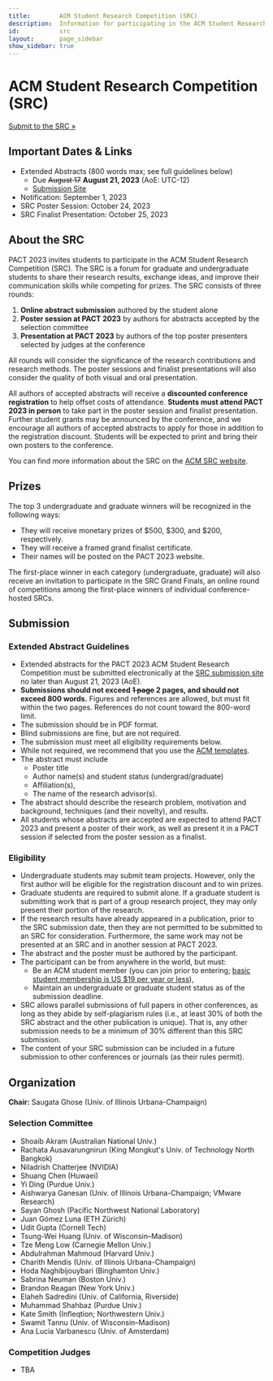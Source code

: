 ```yaml
---
title:        ACM Student Research Competition (SRC)
description:  Information for participating in the ACM Student Research Competition at PACT 2023
id:           src
layout:       page_sidebar
show_sidebar: true
---
```


# ACM Student Research Competition (SRC)

<a href="https://pact23src.hotcrp.com/" class="btn btn-secondary btn-lg px-4 me-md-2">Submit to the SRC &raquo;</a>

## Important Dates & Links

- Extended Abstracts (800 words max; see full guidelines below)
	- Due ~~August 17~~ **August 21, 2023** (AoE: UTC-12)
	- [Submission Site](https://pact23src.hotcrp.com/)
- Notification: September 1, 2023
- SRC Poster Session: October 24, 2023
- SRC Finalist Presentation: October 25, 2023


## About the SRC

PACT 2023 invites students to participate in the ACM Student Research
Competition (SRC).
The SRC is a forum for graduate and undergraduate students to share
their research results, exchange ideas, and improve their communication
skills while competing for prizes.
The SRC consists of three rounds:

1.  **Online abstract submission** authored by the student alone
2.  **Poster session at PACT 2023** by authors for abstracts accepted by
	the selection committee
3.  **Presentation at PACT 2023** by authors of the top poster presenters
	selected by judges at the conference

All rounds will consider the significance of the research contributions
and research methods.
The poster sessions and finalist presentations will also consider the
quality of both visual and oral presentation.

All authors of accepted abstracts will receive a
**discounted conference registration** to help offset costs of
attendance.
**Students must attend PACT 2023 in person** to take part in the poster
session and finalist presentation.
Further student grants may be announced by the conference, and we
encourage all authors of accepted abstracts to apply for those in
addition to the registration discount.
Students will be expected to print and bring their own posters to the
conference.

You can find more information about the SRC on the
[ACM SRC website](https://src.acm.org/).


## Prizes

The top 3 undergraduate and graduate winners will be recognized in the
following ways:

- They will receive monetary prizes of $500, $300, and $200,
  respectively.
- They will receive a framed grand finalist certificate.
- Their names will be posted on the PACT 2023 website.

The first-place winner in each category (undergraduate, graduate) will
also receive an invitation to participate in the SRC Grand Finals, an
online round of competitions among the first-place winners of individual
conference-hosted SRCs.


## Submission

### Extended Abstract Guidelines

- Extended abstracts for the PACT 2023 ACM Student Research Competition
  must be submitted electronically at the [SRC submission site](https://pact23src.hotcrp.com/)
  no later than August 21, 2023 (AoE).
- **Submissions should not exceed ~~1 page~~ 2 pages, and should not exceed 800 words.**
  Figures and references are allowed, but must fit within the two
  pages. References do not count toward the 800-word limit.
- The submission should be in PDF format.
- Blind submissions are fine, but are not required.
- The submission must meet all eligibility requirements below.
- While not required, we recommend that you use the
  [ACM templates](https://authors.acm.org/proceedings/production-information/taps-production-workflow).
- The abstract must include
	- Poster title
	- Author name(s) and student status (undergrad/graduate)
	- Affiliation(s),
	- The name of the research advisor(s).
- The abstract should describe the research problem, motivation and
  background, techniques (and their novelty), and results.
- All students whose abstracts are accepted are expected to attend
  PACT 2023 and present a poster of their work, as well as present it in
  a PACT session if selected from the poster session as a finalist.

### Eligibility

- Undergraduate students may submit team projects.
  However, only the first author will be eligible for the registration
  discount and to win prizes.
- Graduate students are required to submit alone.
  If a graduate student is submitting work that is part of a group
  research project, they may only present their portion of the research.
- If the research results have already appeared in a publication, prior
  to the SRC submission date, then they are not permitted to be submitted
  to an SRC for consideration.
  Furthermore, the same work may not be presented at an SRC and in
  another session at PACT 2023.
- The abstract and the poster must be authored by the participant.
- The participant can be from anywhere in the world, but must:
	- Be an ACM student member (you can join prior to entering;
	  [basic student membership is US $19 per year or less](https://www.acm.org/membership/)),
	- Maintain an undergraduate or graduate student status as of the
	  submission deadline.
- SRC allows parallel submissions of full papers in other conferences,
  as long as they abide by self-plagiarism rules (i.e., at least 30% of
  both the SRC abstract and the other publication is unique).
  That is, any other submission needs to be a minimum of 30% different
  than this SRC submission.
- The content of your SRC submission can be included in a future
  submission to other conferences or journals (as their rules permit).


<a id="committee"></a>

## Organization

**Chair:** Saugata Ghose (Univ. of Illinois Urbana-Champaign)

### Selection Committee

- Shoaib Akram (Australian National Univ.)
- Rachata Ausavarungnirun (King Mongkut's Univ. of Technology North Bangkok)
- Niladrish Chatterjee (NVIDIA)
- Shuang Chen (Huwaei)
- Yi Ding (Purdue Univ.)
- Aishwarya Ganesan (Univ. of Illinois Urbana-Champaign; VMware Research)
- Sayan Ghosh (Pacific Northwest National Laboratory)
- Juan Gómez Luna (ETH Zürich)
- Udit Gupta (Cornell Tech)
- Tsung-Wei Huang (Univ. of Wisconsin–Madison)
- Tze Meng Low (Carnegie Mellon Univ.)
- Abdulrahman Mahmoud (Harvard Univ.)
- Charith Mendis (Univ. of Illinois Urbana-Champaign)
- Hoda Naghibijouybari (Binghamton Univ.)
- Sabrina Neuman (Boston Univ.)
- Brandon Reagan (New York Univ.)
- Elaheh Sadredini (Univ. of California, Riverside)
- Muhammad Shahbaz (Purdue Univ.)
- Kate Smith (Infleqtion; Northwestern Univ.)
- Swamit Tannu (Univ. of Wisconsin–Madison)
- Ana Lucia Varbanescu (Univ. of Amsterdam)

<a id="judges"></a>

### Competition Judges

- TBA

